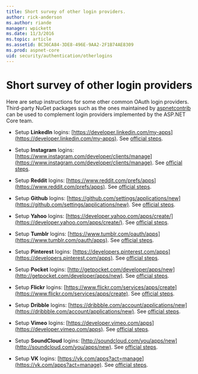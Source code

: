 ```yaml
---
title: Short survey of other login providers.
author: rick-anderson
ms.author: riande
manager: wpickett
ms.date: 11/3/2016
ms.topic: article
ms.assetid: BC36CA84-3DE8-496E-9AA2-2F1B74AE8309
ms.prod: aspnet-core
uid: security/authentication/otherlogins
---
```

# Short survey of other login providers

<a name=security-authentication-other-logins></a>

Here are setup instructions for some other common OAuth login providers. Third-party NuGet packages such as the ones maintained by [aspnetcontrib](https://www.nuget.org/packages?q=owners%3Aaspnet-contrib+title%3AOAuth) can be used to complement login providers implemented by the ASP.NET Core team.

* Setup **LinkedIn** logins: [https://developer.linkedin.com/my-apps](https://developer.linkedin.com/my-apps). See [official steps](https://developer.linkedin.com/docs/oauth2).

* Setup **Instagram** logins: [https://www.instagram.com/developer/clients/manage](https://www.instagram.com/developer/clients/manage). See [official steps](https://www.instagram.com/developer/authentication/).

* Setup **Reddit** logins: [https://www.reddit.com/prefs/apps](https://www.reddit.com/prefs/apps). See [official steps](https://github.com/reddit/reddit/wiki/OAuth2-Quick-Start-Example).

* Setup **Github** logins: [https://github.com/settings/applications/new](https://github.com/settings/applications/new). See [official steps](https://developer.github.com/v3/oauth/).

* Setup **Yahoo** logins: [https://developer.yahoo.com/apps/create/](https://developer.yahoo.com/apps/create/). See [official steps](https://developer.yahoo.com/bbauth/user.html).

* Setup **Tumblr** logins: [https://www.tumblr.com/oauth/apps](https://www.tumblr.com/oauth/apps). See [official steps](https://www.tumblr.com/docs/en/api/v2#auth).

* Setup **Pinterest** logins: [https://developers.pinterest.com/apps](https://developers.pinterest.com/apps). See [official steps](https://developers.pinterest.com/docs/api/overview/?).

* Setup **Pocket** logins: [http://getpocket.com/developer/apps/new](http://getpocket.com/developer/apps/new). See [official steps](https://getpocket.com/developer/docs/authentication).

* Setup **Flickr** logins: [https://www.flickr.com/services/apps/create](https://www.flickr.com/services/apps/create). See [official steps](https://www.flickr.com/services/api/auth.oauth.html).

* Setup **Dribble** logins: [https://dribbble.com/account/applications/new](https://dribbble.com/account/applications/new). See [official steps](http://developer.dribbble.com/v1/oauth/).

* Setup **Vimeo** logins: [https://developer.vimeo.com/apps](https://developer.vimeo.com/apps). See [official steps](https://developer.vimeo.com/api/authentication).

* Setup **SoundCloud** logins: [http://soundcloud.com/you/apps/new](http://soundcloud.com/you/apps/new). See [official steps](https://developers.soundcloud.com/blog/we-love-oauth-2).

* Setup **VK** logins: [https://vk.com/apps?act=manage](https://vk.com/apps?act=manage). See [official steps](https://vk.com/pages?oid=-17680044&p=Authorizing_Sites).
